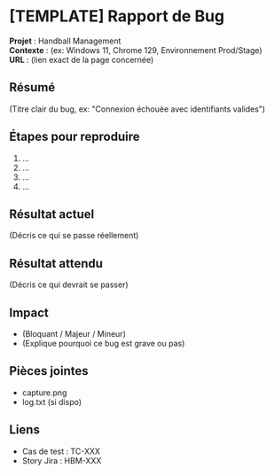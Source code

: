 # [TEMPLATE] Rapport de Bug

**Projet** : Handball Management  
**Contexte** : (ex: Windows 11, Chrome 129, Environnement Prod/Stage)  
**URL** : (lien exact de la page concernée)

## Résumé
(Titre clair du bug, ex: "Connexion échouée avec identifiants valides")

## Étapes pour reproduire
1. ...
2. ...
3. ...
4. ...

## Résultat actuel
(Décris ce qui se passe réellement)

## Résultat attendu
(Décris ce qui devrait se passer)

## Impact
- (Bloquant / Majeur / Mineur)  
- (Explique pourquoi ce bug est grave ou pas)

## Pièces jointes
- capture.png  
- log.txt (si dispo)

## Liens
- Cas de test : TC-XXX  
- Story Jira : HBM-XXX

